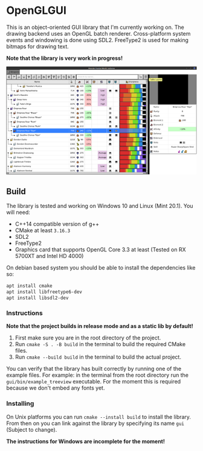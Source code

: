 # OpenGLGUI
This is an object-oriented GUI library that I'm currently working on.
The drawing backend uses an OpenGL batch renderer.
Cross-platform system events and windowing is done using SDL2.
FreeType2 is used for making bitmaps for drawing text.

**Note that the library is very work in progress!**

![screenshot](images/screenshot_mhwi_db.png)

## Build
The library is tested and working on Windows 10 and Linux (Mint 20.1).
You will need:
* C++14 compatible version of g++
* CMake at least `3.16.3`
* SDL2
* FreeType2
* Graphics card that supports OpenGL Core 3.3 at least (Tested on RX 5700XT and Intel HD 4000)

On debian based system you should be able to install the dependencies like so:
```
apt install cmake
apt install libfreetype6-dev
apt install libsdl2-dev
```

### Instructions
**Note that the project builds in release mode and as a static lib by default!**
1. First make sure you are in the root directory of the project.
2. Run `cmake -S . -B build` in the terminal to build the required CMake files.
3. Run `cmake --build build` in the terminal to build the actual project.

You can verify that the library has built correctly by running one of the example files.
For example: in the terminal from the root directory run the `gui/bin/example_treeview` executable.
For the moment this is required because we don't embed any fonts yet.

### Installing
On Unix platforms you can run `cmake --install build` to install the library.
From then on you can link against the library by specifying its name `gui` (Subject to change).

**The instructions for Windows are incomplete for the moment!**
